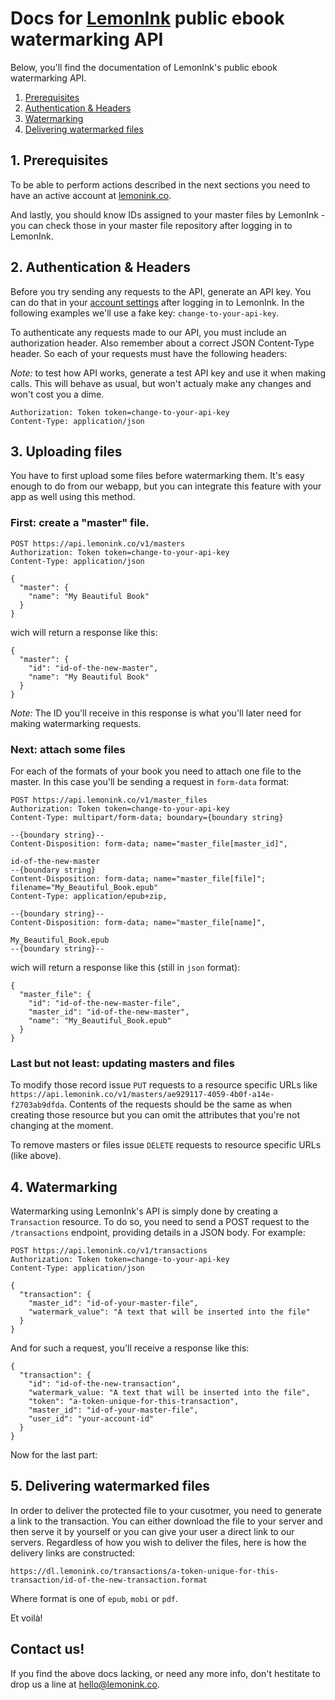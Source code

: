 # Docs for [LemonInk](https://lemonink.co) public ebook watermarking API

Below, you'll find the documentation of LemonInk's public ebook watermarking API.

1. [Prerequisites](#1-prerequisites)
2. [Authentication & Headers](#2-authentication--headers)
3. [Watermarking](#3-watermarking)
4. [Delivering watermarked files](#4-delivering-watermarked-files)
 
## 1. Prerequisites

To be able to perform actions described in the next sections you need to have an active account at [lemonink.co](https://lemonink.co).

And lastly, you should know IDs assigned to your master files by LemonInk - you can check those in your master file repository after logging in to LemonInk. 

## 2. Authentication & Headers

Before you try sending any requests to the API, generate an API key. You can do that in your [account settings](https://lemonink.co/account/api-keys) after logging in to LemonInk. In the following examples we'll use a fake key: `change-to-your-api-key`.

To authenticate any requests made to our API, you must include an authorization header. Also remember about a correct JSON Content-Type header. So each of your requests must have the following headers:

*Note:* to test how API works, generate a test API key and use it when making calls. This will behave as usual, but won't actualy make any changes and won't cost you a dime.

````
Authorization: Token token=change-to-your-api-key
Content-Type: application/json
````

## 3. Uploading files

You have to first upload some files before watermarking them. It's easy enough to do from our webapp, but you can integrate this feature with your app as well using this method.

### First: create a "master" file.

````
POST https://api.lemonink.co/v1/masters
Authorization: Token token=change-to-your-api-key
Content-Type: application/json

{
  "master": {
    "name": "My Beautiful Book"
  }
}
````

wich will return a response like this:

````
{
  "master": {
    "id": "id-of-the-new-master",
    "name": "My Beautiful Book"
  }
}
````

*Note:* The ID you'll receive in this response is what you'll later need for making watermarking requests.

### Next: attach some files

For each of the formats of your book you need to attach one file to the master. In this case you'll be sending a request in `form-data` format:

````
POST https://api.lemonink.co/v1/master_files
Authorization: Token token=change-to-your-api-key
Content-Type: multipart/form-data; boundary={boundary string}

--{boundary string}--
Content-Disposition: form-data; name="master_file[master_id]",

id-of-the-new-master
--{boundary string}
Content-Disposition: form-data; name="master_file[file]"; filename="My_Beautiful_Book.epub"
Content-Type: application/epub+zip,

--{boundary string}--
Content-Disposition: form-data; name="master_file[name]",

My_Beautiful_Book.epub
--{boundary string}--
````

wich will return a response like this (still in `json` format):

````
{
  "master_file": {
    "id": "id-of-the-new-master-file",
    "master_id": "id-of-the-new-master",
    "name": "My_Beautiful_Book.epub"
  }
}
````

### Last but not least: updating masters and files

To modify those record issue `PUT` requests to a resource specific URLs like `https://api.lemonink.co/v1/masters/ae929117-4059-4b0f-a14e-f2703ab9dfda`. Contents of the requests should be the same as when creating those resource but you can omit the attributes that you're not changing at the moment.

To remove masters or files issue `DELETE` requests to resource specific URLs (like above).


## 4. Watermarking

Watermarking using LemonInk's API is simply done by creating a `Transaction` resource. To do so, you need to send a POST request to the `/transactions` endpoint, providing details in a JSON body. For example:

````
POST https://api.lemonink.co/v1/transactions
Authorization: Token token=change-to-your-api-key
Content-Type: application/json

{
  "transaction": {
    "master_id": "id-of-your-master-file",
    "watermark_value": "A text that will be inserted into the file"
  }
}
````

And for such a request, you'll receive a response like this:

````
{
  "transaction": {
    "id": "id-of-the-new-transaction",
    "watermark_value: "A text that will be inserted into the file",
    "token": "a-token-unique-for-this-transaction",
    "master_id": "id-of-your-master-file",
    "user_id": "your-account-id"
  }
}
````

Now for the last part:

## 5. Delivering watermarked files

In order to deliver the protected file to your cusotmer, you need to generate a link to the transaction. You can either download the file to your server and then serve it by yourself or you can give your user a direct link to our servers. Regardless of how you wish to deliver the files, here is how the delivery links are constructed:

````
https://dl.lemonink.co/transactions/a-token-unique-for-this-transaction/id-of-the-new-transaction.format
````
Where format is one of `epub`, `mobi` or `pdf`.

Et voilà!

## Contact us!

If you find the above docs lacking, or need any more info, don't hestitate to drop us a line at [hello@lemonink.co](mailto:hello@lemonink.co).
